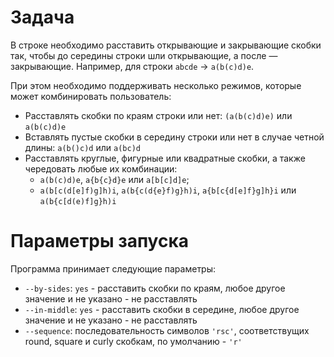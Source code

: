 # Задача

В строке необходимо расставить открывающие и закрывающие скобки так, чтобы до середины строки шли открывающие, а после — закрывающие. Например, для строки `abcde` $\rightarrow$ `a(b(c)d)e`. 

При этом необходимо поддерживать несколько режимов, которые может комбинировать пользователь:

* Расставлять скобки по краям строки или нет:
    `(a(b(c)d)e)` или `a(b(c)d)e`
* Вставлять пустые скобки в середину строки или нет в случае четной длины:
    `a(b()c)d` или `a(bc)d`
* Расставлять круглые, фигурные или квадратные скобки, а также чередовать любые их комбинации:
    * `a(b(c)d)e`, `a{b{c}d}e` или `a[b[c]d]e`;
    * `a(b[c(d[e]f)g]h)i`, `a(b{c(d{e}f)g}h)i`, `a{b[c{d[e]f}g]h}i` или `a(b{c[d(e)f]g}h)i`

# Параметры запуска

Программа принимает следующие параметры:

* `--by-sides`: `yes` - расставить скобки по краям, любое другое значение и не указано - не расставлять
* `--in-middle`: `yes` - расставить скобки в середине, любое другое значение и не указано - не расставлять
* `--sequence`: последовательность символов `'rsc'`, соответствущих round, square и curly скобкам, по умолчанию - `'r'`
